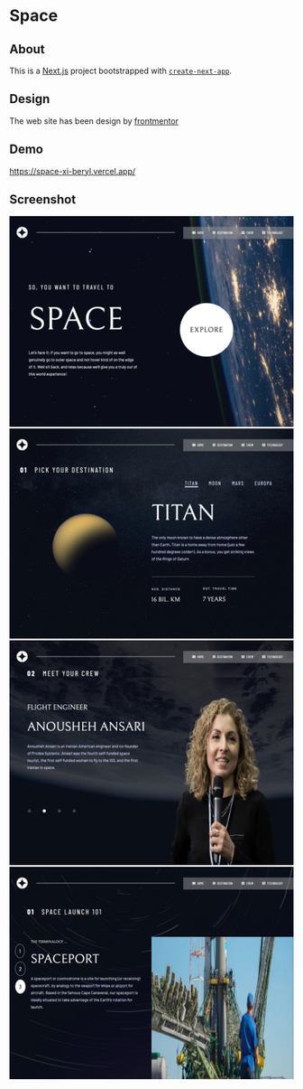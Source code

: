 # Space

## About

This is a [Next.js](https://nextjs.org/) project bootstrapped with [`create-next-app`](https://github.com/vercel/next.js/tree/canary/packages/create-next-app).

## Design
The web site has been design by [frontmentor](https://www.frontendmentor.io/challenges/space-tourism-multipage-website-gRWj1URZ3)

## Demo
https://space-xi-beryl.vercel.app/

## Screenshot
![home page](https://github.com/WKasiban/space/blob/master/public/screenshot/screencapture-home-desktop.png)
![destination page](https://github.com/WKasiban/space/blob/master/public/screenshot/screencapture-destination-desktop.png)
![crew page with autoplay slider](https://github.com/WKasiban/space/blob/master/public/screenshot/screencapture-crew-desktop.png)
![technology page](https://github.com/WKasiban/space/blob/master/public/screenshot/screencapture-technology-desktop.png)

